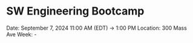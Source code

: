 # SW Engineering Bootcamp

Date: September 7, 2024 11:00 AM (EDT) → 1:00 PM
Location: 300 Mass Ave
Week: -